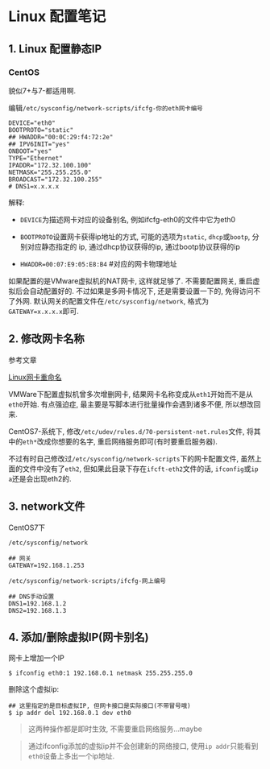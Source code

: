 # Linux 配置笔记

## 1. Linux 配置静态IP

### CentOS

貌似7+与7-都适用啊.

编辑`/etc/sysconfig/network-scripts/ifcfg-你的eth网卡编号`

```shell
DEVICE="eth0"
BOOTPROTO="static"
## HWADDR="00:0C:29:f4:72:2e"
## IPV6INIT="yes"
ONBOOT="yes"
TYPE="Ethernet"
IPADDR="172.32.100.100"
NETMASK="255.255.255.0"
BROADCAST="172.32.100.255"
# DNS1=x.x.x.x
```

解释:

- `DEVICE`为描述网卡对应的设备别名, 例如ifcfg-eth0的文件中它为eth0

- `BOOTPROTO`设置网卡获得ip地址的方式, 可能的选项为`static`, `dhcp`或`bootp`, 分别对应静态指定的 ip, 通过dhcp协议获得的ip, 通过bootp协议获得的ip

- `HWADDR=00:07:E9:05:E8:B4` #对应的网卡物理地址

如果配置的是VMware虚拟机的NAT网卡, 这样就足够了. 不需要配置网关, 重启虚拟后会自动配置好的. 不过如果是多网卡情况下, 还是需要设置一下的, 免得访问不了外网. 默认网关的配置文件在`/etc/sysconfig/network`, 格式为`GATEWAY=x.x.x.x`即可.

## 2. 修改网卡名称

参考文章

[Linux网卡重命名](http://blog.csdn.net/itjobtxq/article/details/40828917)

VMWare下配置虚拟机曾多次增删网卡, 结果网卡名称变成从`eth1`开始而不是从`eth0`开始. 有点强迫症, 最主要是写脚本进行批量操作会遇到诸多不便, 所以想改回来.

CentOS7-系统下, 修改`/etc/udev/rules.d/70-persistent-net.rules`文件, 将其中的`eth*`改成你想要的名字, 重启网络服务即可(有时要重启服务器).

不过有时自己修改过`/etc/sysconfig/network-scripts`下的网卡配置文件, 虽然上面的文件中没有了`eth2`, 但如果此目录下存在`ifcft-eth2`文件的话, `ifconfig`或`ip a`还是会出现eth2的. 

## 3. network文件

CentOS7下

`/etc/sysconfig/network`

```
## 网关
GATEWAY=192.168.1.253
```

`/etc/sysconfig/network-scripts/ifcfg-网上编号`

```
## DNS手动设置
DNS1=192.168.1.2
DNS2=192.168.1.3
```

## 4. 添加/删除虚拟IP(网卡别名)

网卡上增加一个IP

```
$ ifconfig eth0:1 192.168.0.1 netmask 255.255.255.0
```

删除这个虚拟ip:

```
## 这里指定的是目标虚拟IP, 但网卡接口是实际接口(不带冒号哦)
$ ip addr del 192.168.0.1 dev eth0
```

> 这两种操作都是即时生效, 不需要重启网络服务...maybe

> 通过ifconfig添加的虚拟ip并不会创建新的网络接口, 使用`ip addr`只能看到`eth0`设备上多出一个ip地址.

